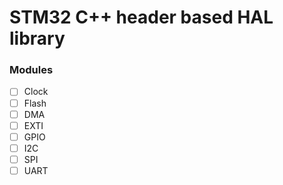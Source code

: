 # STM32 C++ header based HAL library

### Modules

- [ ] Clock
- [ ] Flash
- [ ] DMA
- [ ] EXTI
- [ ] GPIO
- [ ] I2C
- [ ] SPI
- [ ] UART